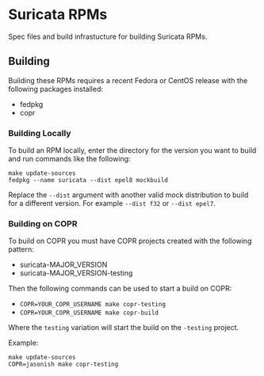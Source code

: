# Suricata RPMs

Spec files and build infrastucture for building Suricata RPMs.

## Building

Building these RPMs requires a recent Fedora or CentOS release with the
following packages installed:
- fedpkg
- copr

### Building Locally

To build an RPM locally, enter the directory for the version you want to build
and run commands like the following:

```
make update-sources
fedpkg --name suricata --dist epel8 mockbuild
```

Replace the `--dist` argument with another valid mock distribution to build for
a different version. For example `--dist f32` or `--dist epel7`.

### Building on COPR

To build on COPR you must have COPR projects created with the following pattern:
- suricata-MAJOR_VERSION
- suricata-MAJOR_VERSION-testing

Then the following commands can be used to start a build on COPR:
- `COPR=YOUR_COPR_USERNAME make copr-testing`
- `COPR=YOUR_COPR_USERNAME make copr-build`

Where the `testing` variation will start the build on the `-testing` project.

Example:

```
make update-sources
COPR=jasonish make copr-testing
```
